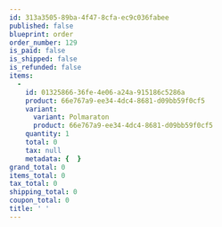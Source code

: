 ```yaml
---
id: 313a3505-89ba-4f47-8cfa-ec9c036fabee
published: false
blueprint: order
order_number: 129
is_paid: false
is_shipped: false
is_refunded: false
items:
  -
    id: 01325866-36fe-4e06-a24a-915186c5286a
    product: 66e767a9-ee34-4dc4-8681-d09bb59f0cf5
    variant:
      variant: Polmaraton
      product: 66e767a9-ee34-4dc4-8681-d09bb59f0cf5
    quantity: 1
    total: 0
    tax: null
    metadata: {  }
grand_total: 0
items_total: 0
tax_total: 0
shipping_total: 0
coupon_total: 0
title: ' '
---
```

